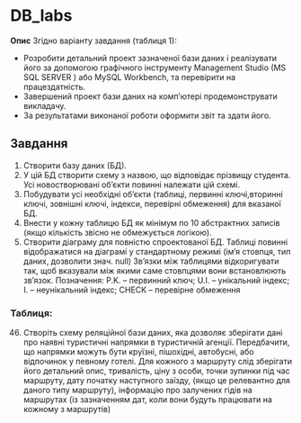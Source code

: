 # DB_labs
**Опис** Згідно варіанту завдання (таблиця 1): 
- Розробити детальний проект зазначеної бази даних і
  реалізувати його за допомогою графічного інструменту Management Studio (MS SQL
  SERVER ) або MySQL Workbench, та перевірити на працездатність.
- Завершений проект бази даних на комп’ютері продемонструвати викладачу.
- За результатами виконаної роботи оформити звіт та здати його.

## Завдання
1. Створити базу даних (БД).
2. У цій БД створити схему з назвою, що відповідає прізвищу студента. Усі новостворювані
об’єкти повинні належати цій схемі.
3. Побудувати усі необхідні об’єкти (таблиці, первинні ключі,вторинні ключі, зовнішні ключі,
індекси, перевірні обмеження) для вказаної БД.
4. Внести у кожну таблицю БД як мінімум по 10 абстрактних записів (якщо кількість звісно
не обмежується логікою).
5. Створити діаграму для повністю спроектованої БД. Таблиці повинні відображатися на
діаграмі у стандартному режимі (ім’я стовпця, тип даних, дозволити знач. null) Зв’язки між
таблицями відкоригувати так, щоб вказували між якими саме стовпцями вони
встановлюють зв’язок.
Позначення: P.K. – первинний ключ; U.I. – унікальний індекс;
I. – неунікальний індекс; CHECK – перевірне обмеження

### Таблиця:
46. Створіть схему реляційної бази даних, яка дозволяє зберігати дані
про наявні туристичні напрямки в туристичній агенції. Передбачити,
що напрямки можуть бути круїзні, пішохідні, автобусні, або
відпочинок у певному готелі. Для кожного з маршруту слід зберігати
його детальний опис, тривалість, ціну з особи, точки зупинки під час
маршруту, дату початку наступного заїзду, (якщо це релевантно для
даного типу маршруту), інформацію про залучених гідів на
маршрутах (із зазначенням дат, коли вони будуть працювати на
кожному з маршрутів)
